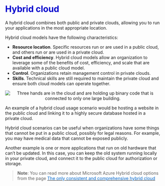 <h1><strong><span style="color: #0000CD;">Hybrid cloud</span></strong></h1>

A hybrid cloud combines both public and private clouds, allowing you to run your applications in the most appropriate location.

Hybrid cloud models have the following characteristics:

- **Resource location**. Specific resources run or are used in a public cloud, and others run or are used in a private cloud.
- **Cost and efficiency**. Hybrid cloud models allow an organization to leverage some of the benefits of cost, efficiency, and scale that are available with a public cloud model.
- **Control**. Organizations retain management control in private clouds.
- **Skills**. Technical skills are still required to maintain the private cloud and ensure both cloud models can operate together.


<p style="text-align:center;"><img src="../Linked_Image_Files/hybridcloud2.png" alt="Three hands are in the cloud and are holding up binary code that is connected to only one large building."></p>


An example of a hybrid cloud usage scenario would be hosting a website in the public cloud and linking it to a highly secure database hosted in a private cloud.

Hybrid cloud scenarios can be useful when organizations have some things that cannot be put in a public cloud, possibly for legal reasons. For example, you may have medical data that cannot be exposed publicly.

Another example is one or more applications that run on old hardware that can’t be updated. In this case, you can keep the old system running locally in your private cloud, and connect it to the public cloud for authorization or storage.


> **Note**: You can read more about Microsoft Azure Hybrid cloud options from the page <a href="https://azure.microsoft.com/en-us/overview/hybrid-cloud/" target="_blank"><span style="color: #0066cc;"> The only consistent and comprehensive hybrid cloud</span></a>
